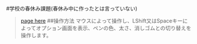 #学校の春休み課題(春休み中に作ったとは言っていない)
>[page here](https://kiji-haru.github.io/gakkounokadai/)
##操作方法
>マウスによって操作し、LShift又はSpaceキーによってオプション画面を表示、ペンの色、太さ、消しゴムとの切り替えを操作します。
